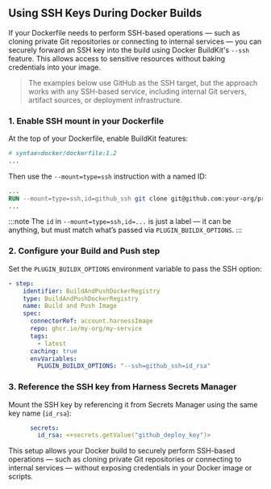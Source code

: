 ## Using SSH Keys During Docker Builds

If your Dockerfile needs to perform SSH-based operations — such as cloning private Git repositories or connecting to internal services — you can securely forward an SSH key into the build using Docker BuildKit's `--ssh` feature. This allows access to sensitive resources without baking credentials into your image.

> The examples below use GitHub as the SSH target, but the approach works with any SSH-based service, including internal Git servers, artifact sources, or deployment infrastructure.

### 1. Enable SSH mount in your Dockerfile

At the top of your Dockerfile, enable BuildKit features:

```Dockerfile
# syntax=docker/dockerfile:1.2
...
```
Then use the `--mount=type=ssh` instruction with a named ID:

```Dockerfile
...
RUN --mount=type=ssh,id=github_ssh git clone git@github.com:your-org/private-repo.git
...
```
:::note
The `id` in `--mount=type=ssh,id=...` is just a label — it can be anything, but must match what’s passed via `PLUGIN_BUILDX_OPTIONS`.
:::

### 2. Configure your Build and Push step
Set the `PLUGIN_BUILDX_OPTIONS` environment variable to pass the SSH option:

```yaml
- step:
    identifier: BuildAndPushDockerRegistry
    type: BuildAndPushDockerRegistry
    name: Build and Push Image
    spec:
      connectorRef: account.harnessImage
      repo: ghcr.io/my-org/my-service
      tags:
        - latest
      caching: true
      envVariables:
        PLUGIN_BUILDX_OPTIONS: "--ssh=github_ssh=id_rsa"
```

### 3. Reference the SSH key from Harness Secrets Manager

Mount the SSH key by referencing it from Secrets Manager using the same key name (`id_rsa`):

```yaml
      secrets:
        id_rsa: <+secrets.getValue("github_deploy_key")>
```

This setup allows your Docker build to securely perform SSH-based operations — such as cloning private Git repositories or connecting to internal services — without exposing credentials in your Docker image or scripts.